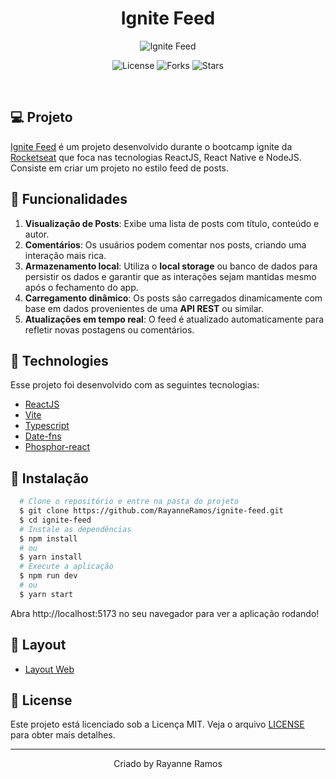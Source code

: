 <h1 align='center'>Ignite Feed</h1>

<p align='center'>
  <img src='https://user-images.githubusercontent.com/43352880/223568565-081794a0-edf5-434e-8fce-3ad76083ff33.png' alt='Ignite Feed' />
</p>

<p  align='center'>
  <img src='https://img.shields.io/badge/license-MIT-%23835afd' alt='License' />
  <img src='https://img.shields.io/badge/forks-MIT-%23835afd' alt='Forks' />
  <img src='https://img.shields.io/badge/stars-MIT-%23835afd' alt='Stars' />
</p>

<br>

## 💻 Projeto

[Ignite Feed](https://ignite-feed-ochre.vercel.app/) é um projeto desenvolvido durante o bootcamp ignite da [Rocketseat](https://www.rocketseat.com.br/) que foca nas tecnologias ReactJS, React Native e NodeJS. Consiste em criar um projeto no estilo feed de posts.

## 🌟 Funcionalidades

1. **Visualização de Posts**: Exibe uma lista de posts com título, conteúdo e autor.
2. **Comentários**: Os usuários podem comentar nos posts, criando uma interação mais rica. 
3. **Armazenamento local**: Utiliza o **local storage** ou banco de dados para persistir os dados e garantir que as interações sejam mantidas mesmo após o fechamento do app.
4. **Carregamento dinâmico**: Os posts são carregados dinamicamente com base em dados provenientes de uma **API REST** ou similar.
5. **Atualizações em tempo real**: O feed é atualizado automaticamente para refletir novas postagens ou comentários.

## 🧪 Technologies

Esse projeto foi desenvolvido com as seguintes tecnologias:

- [ReactJS](https://reactjs.org/)
- [Vite](https://vitejs.dev/)
- [Typescript](https://www.typescriptlang.org/)
- [Date-fns](https://www.npmjs.com/package/date-fns)
- [Phosphor-react](https://phosphoricons.com/)

## 🚀 Instalação

```bash
  # Clone o repositório e entre na pasta do projeto
  $ git clone https://github.com/RayanneRamos/ignite-feed.git
  $ cd ignite-feed
  # Instale as dependências
  $ npm install
  # ou
  $ yarn install
  # Execute a aplicação
  $ npm run dev
  # ou
  $ yarn start
```

Abra http://localhost:5173 no seu navegador para ver a aplicação rodando!

## 🔖 Layout

- [Layout Web](<https://www.figma.com/file/XUFOgAR5OfvTY8VbA4XvjV/Ignite-Feed-(Community)?node-id=68%3A296&t=ndojrgeD94NXuRwI-1>)

## 📝 License

Este projeto está licenciado sob a Licença MIT. Veja o arquivo [LICENSE](LICENSE) para obter mais detalhes.

---

<p align='center'>Criado by Rayanne Ramos</p>
